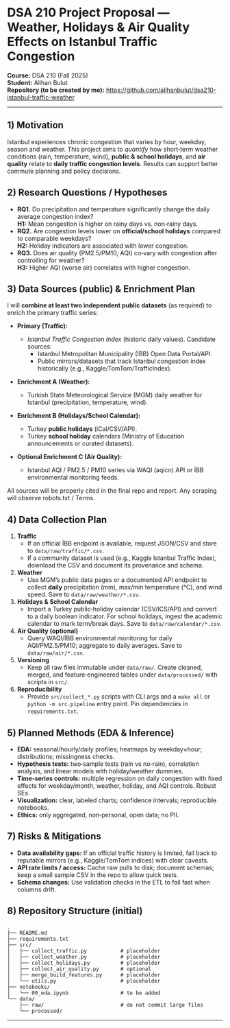 # DSA 210 Project Proposal — Weather, Holidays & Air Quality Effects on Istanbul Traffic Congestion

**Course:** DSA 210 (Fall 2025)  
**Student:** Alihan Bulut  
**Repository (to be created by me):** https://github.com/alihanbulut/dsa210-istanbul-traffic-weather

---

## 1) Motivation
Istanbul experiences chronic congestion that varies by hour, weekday, season and weather. This project aims to *quantify* how short‑term weather conditions (rain, temperature, wind), **public & school holidays**, and **air quality** relate to **daily traffic congestion levels**. Results can support better commute planning and policy decisions.

## 2) Research Questions / Hypotheses
- **RQ1.** Do precipitation and temperature significantly change the daily average congestion index?  
  **H1:** Mean congestion is higher on rainy days vs. non‑rainy days.
- **RQ2.** Are congestion levels lower on **official/school holidays** compared to comparable weekdays?  
  **H2:** Holiday indicators are associated with lower congestion.
- **RQ3.** Does air quality (PM2.5/PM10, AQI) co‑vary with congestion after controlling for weather?  
  **H3:** Higher AQI (worse air) correlates with higher congestion.

## 3) Data Sources (public) & Enrichment Plan
I will **combine at least two independent public datasets** (as required) to enrich the primary traffic series:

- **Primary (Traffic):**
  - *Istanbul Traffic Congestion Index* (historic daily values). Candidate sources:  
    - Istanbul Metropolitan Municipality (İBB) Open Data Portal/API.  
    - Public mirrors/datasets that track Istanbul congestion index historically (e.g., Kaggle/TomTom/TrafficIndex).

- **Enrichment A (Weather):**
  - Turkish State Meteorological Service (MGM) daily weather for Istanbul (precipitation, temperature, wind).

- **Enrichment B (Holidays/School Calendar):**
  - Turkey **public holidays** (iCal/CSV/API).  
  - Turkey **school holiday** calendars (Ministry of Education announcements or curated datasets).

- **Optional Enrichment C (Air Quality):**
  - Istanbul AQI / PM2.5 / PM10 series via WAQI (aqicn) API or İBB environmental monitoring feeds.

All sources will be properly cited in the final repo and report. Any scraping will observe robots.txt / Terms.

## 4) Data Collection Plan
1. **Traffic**
   - If an official İBB endpoint is available, request JSON/CSV and store to `data/raw/traffic/*.csv`.  
   - If a community dataset is used (e.g., Kaggle Istanbul Traffic Index), download the CSV and document its provenance and schema.
2. **Weather**
   - Use MGM’s public data pages or a documented API endpoint to collect **daily** precipitation (mm), max/min temperature (°C), and wind speed. Save to `data/raw/weather/*.csv`.
3. **Holidays & School Calendar**
   - Import a Turkey public‑holiday calendar (CSV/ICS/API) and convert to a daily boolean indicator. For school holidays, ingest the academic calendar to mark term/break days. Save to `data/raw/calendar/*.csv`.
4. **Air Quality (optional)**
   - Query WAQI/İBB environmental monitoring for daily AQI/PM2.5/PM10; aggregate to daily averages. Save to `data/raw/air/*.csv`.
5. **Versioning**
   - Keep all raw files immutable under `data/raw/`. Create cleaned, merged, and feature‑engineered tables under `data/processed/` with scripts in `src/`.
6. **Reproducibility**
   - Provide `src/collect_*.py` scripts with CLI args and a `make all` or `python -m src.pipeline` entry point. Pin dependencies in `requirements.txt`.

## 5) Planned Methods (EDA & Inference)
- **EDA:** seasonal/hourly/daily profiles; heatmaps by weekday×hour; distributions; missingness checks.
- **Hypothesis tests:** two‑sample tests (rain vs no‑rain), correlation analysis, and linear models with holiday/weather dummies.
- **Time‑series controls:** multiple regression on daily congestion with fixed effects for weekday/month, weather, holiday, and AQI controls. Robust SEs.
- **Visualization:** clear, labeled charts; confidence intervals; reproducible notebooks.
- **Ethics:** only aggregated, non‑personal, open data; no PII.


## 7) Risks & Mitigations
- **Data availability gaps:** If an official traffic history is limited, fall back to reputable mirrors (e.g., Kaggle/TomTom indices) with clear caveats.
- **API rate limits / access:** Cache raw pulls to disk; document schemas; keep a small sample CSV in the repo to allow quick tests.
- **Schema changes:** Use validation checks in the ETL to fail fast when columns drift.

## 8) Repository Structure (initial)
```
.
├── README.md
├── requirements.txt
├── src/
│   ├── collect_traffic.py           # placeholder
│   ├── collect_weather.py           # placeholder
│   ├── collect_holidays.py          # placeholder
│   ├── collect_air_quality.py       # optional
│   ├── merge_build_features.py      # placeholder
│   └── utils.py                     # placeholder
├── notebooks/
│   └── 00_eda.ipynb                 # to be added
└── data/
    ├── raw/                         # do not commit large files
    └── processed/
```


---


